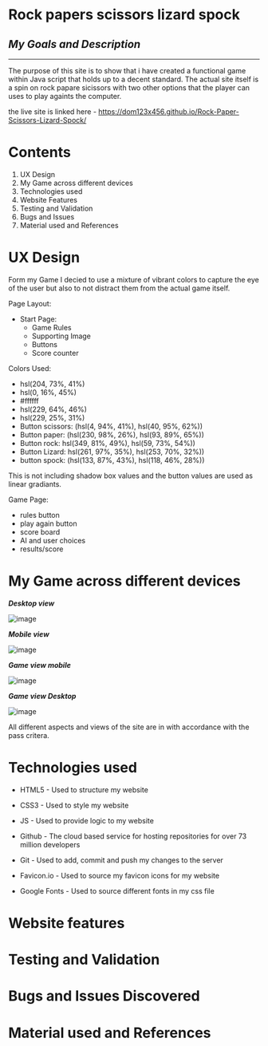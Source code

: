 # **Rock papers scissors lizard spock**
## *My Goals and Description*
---
The purpose of this site is to show that i have created a functional game within Java script that holds up to a decent standard. The actual site itself is a spin on rock papare sicissors with two other options that the player can uses to play againts the computer.

the live site is linked here -
https://dom123x456.github.io/Rock-Paper-Scissors-Lizard-Spock/

# **Contents**

1. UX Design
2. My Game across different devices
3. Technologies used
4. Website Features
5. Testing and Validation
6. Bugs and Issues
7. Material used and References

# **UX Design**
Form my Game I decied to use a mixture of vibrant colors to capture the eye of the user but also to not distract them from the actual game itself.

Page Layout:
- Start Page:
  - Game Rules 
  - Supporting Image 
  - Buttons
  - Score counter

Colors Used:

- hsl(204, 73%, 41%)  
- hsl(0, 16%, 45%)  
- #ffffff
- hsl(229, 64%, 46%)
- hsl(229, 25%, 31%)
- Button scissors: (hsl(4, 94%, 41%), hsl(40, 95%, 62%))
- Button paper: (hsl(230, 98%, 26%), hsl(93, 89%, 65%))
- Button rock: hsl(349, 81%, 49%), hsl(59, 73%, 54%))
- Button Lizard: hsl(261, 97%, 35%), hsl(253, 70%, 32%))
- button spock: (hsl(133, 87%, 43%), hsl(118, 46%, 28%))

This is not including shadow box values and the button values are used as linear gradiants.

Game Page:
- rules button
- play again button
- score board
- AI and user choices
- results/score


# **My Game across different devices**
***Desktop view***

 ![image](https://user-images.githubusercontent.com/108178672/188868467-370a721d-792d-4f43-8e74-61592d260c5d.png)

 ***Mobile view***

![image](https://user-images.githubusercontent.com/108178672/188868659-c7097369-6556-48a3-966b-153a68b580a0.png)


***Game view mobile***


![image](https://user-images.githubusercontent.com/108178672/188870328-1dd83797-cf9f-4021-a97d-7be40e169e1f.png)


***Game view Desktop***

![image](https://user-images.githubusercontent.com/108178672/188869469-9af7aaa4-e8b1-4540-86db-1a14e0ff5032.png)

All different aspects and views of the site are in with accordance with the pass critera. 
# **Technologies used**
- HTML5 - Used to structure my website

- CSS3 - Used to style my website

- JS - Used to provide logic to my website

- Github - The cloud based service for hosting repositories for over 73 million developers

- Git - Used to add, commit and push my changes to the server

- Favicon.io - Used to source my favicon icons for my website

- Google Fonts - Used to source different fonts in my css file

# **Website features**


# **Testing and Validation**


# **Bugs and Issues Discovered**


# **Material used and References**

